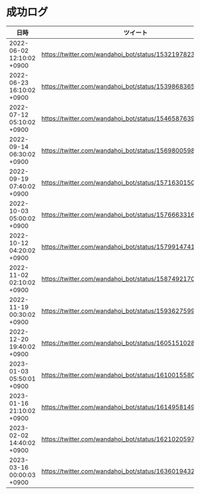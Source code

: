# 成功ログ

| 日時 | ツイート |
| ------ | ------ |
| 2022-06-02 12:10:02 +0900 | https://twitter.com/wandahoi_bot/status/1532197823394983937 |
| 2022-06-23 16:10:02 +0900 | https://twitter.com/wandahoi_bot/status/1539868365300281344 |
| 2022-07-12 05:10:02 +0900 | https://twitter.com/wandahoi_bot/status/1546587639079309313 |
| 2022-09-14 06:30:02 +0900 | https://twitter.com/wandahoi_bot/status/1569800598614343681 |
| 2022-09-19 07:40:02 +0900 | https://twitter.com/wandahoi_bot/status/1571630150885986304 |
| 2022-10-03 05:00:02 +0900 | https://twitter.com/wandahoi_bot/status/1576663316683898880 |
| 2022-10-12 04:20:02 +0900 | https://twitter.com/wandahoi_bot/status/1579914741551546368 |
| 2022-11-02 02:10:02 +0900 | https://twitter.com/wandahoi_bot/status/1587492170574876672 |
| 2022-11-19 00:30:02 +0900 | https://twitter.com/wandahoi_bot/status/1593627599460175872 |
| 2022-12-20 19:40:02 +0900 | https://twitter.com/wandahoi_bot/status/1605151028185165824 |
| 2023-01-03 05:50:01 +0900 | https://twitter.com/wandahoi_bot/status/1610015580756791296 |
| 2023-01-16 21:10:02 +0900 | https://twitter.com/wandahoi_bot/status/1614958149718675456 |
| 2023-02-02 14:40:02 +0900 | https://twitter.com/wandahoi_bot/status/1621020597735297025 |
| 2023-03-16 00:00:03 +0900 | https://twitter.com/wandahoi_bot/status/1636019432664473601 |

